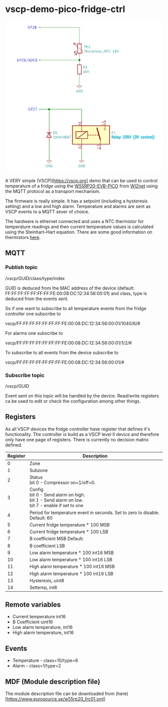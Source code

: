 # vscp-demo-pico-fridge-ctrl

![](kicad/schema.png)

A VERY simple (VSCP)[https://vscp.org] demo that can be used to control temperature of a fridge using the [W55RP20-EVB-PICO](https://docs.wiznet.io/Product/ioNIC/W55RP20/w55rp20-evb-pico) from [WIZnet](https://docs.wiznet.io) using the MQTT protocol as a transport mechanism.

The firmware is really simple. It has a setpoint (including a hysteresis setting) and a low and high alarm. Temperature and alarms are sent as VSCP events to a MQTT sever of choice.

The hardware is ethernet connected and uses a NTC thermistor for temperature readings and then current temperature values is calculated using the Steinhart–Hart equation. There are some good information on thermistors [here](https://en.wikipedia.org/wiki/Thermistor).

## MQTT

### Publish topic

  /vscp/GUID/class/type/index

GUID is deduced from the MAC address of the device (default: FF:FF:FF:FF:FF:FF:FF:FE:00:08:DC:12:34:56:00:01) and class, type is deduced from the events sent. 

So if one want to subscribe to all temperature events from the fridge controller one subscribe to

  vscp/FF:FF:FF:FF:FF:FF:FF:FE:00:08:DC:12:34:56:00:01/1040/6/#

For alarms one subscribe to

  vscp/FF:FF:FF:FF:FF:FF:FF:FE:00:08:DC:12:34:56:00:01/1/2/#

To subscribe to all events from the device subscribe to

  vscp/FF:FF:FF:FF:FF:FF:FF:FE:00:08:DC:12:34:56:00:01/#

### Subscribe topic

  /vscp/GUID

Event sent on this topic will be handled by the device. Read/write registers ca be used to edit or check the configuration among other things.  


## Registers

As all VSCP devices the fridge controller have register that defines it's functionality. The controller is build as a VSCP level II device and therefore only have one page of registers. There is currently no decision matrix defined.

| Register | Description |
| ------ | ----------- |
| 0 | Zone |
| 1 | Subzone |
| 2 | Status <br /> bit 0 - Compressor on=1/off=0. |
| 3 | Config <br /> bit 0 - Send alarm on high.<br /> bit 1 - Send alarm on low.<br />  bit 7 - enable if set to one |
| 4 | Period for temperature event in seconds. Set to zero to disable. Default: 60 |
| 5 | Current fridge temperature * 100 MSB |
| 6 | Current fridge temperature * 100 LSB |
| 7 | B coefficient MSB Default: |
| 8 | B coefficient LSB |
| 9 | Low alarm temperature * 100 int16 MSB |
| 10 | Low alarm temperature * 100 int16 LSB |
| 11 | High alarm temperature * 100 int16 MSB |
| 12 | High alarm temperature * 100 int16 LSB |
| 13 | Hysteresis, uint8 |
| 14 | Settemp, int8 |


## Remote variables

  * Current temperature int16
  * B Coefficient uint16
  * Low alarm temperature, int16
  * High alarm temperature, int16

## Events

  * Temperature - class=10/type=6
  * Alarm - class=1/type=2

## MDF (Module description file)

The module description file can be downloaded from (here)[https://www.eurosource.se/w55rp20_frc01.xml]

